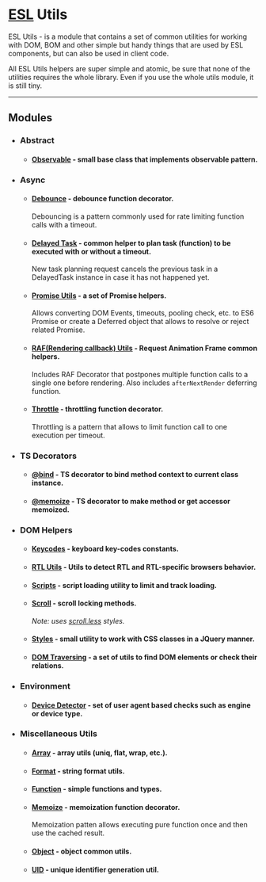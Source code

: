 # [ESL](../../../README.md) Utils

ESL Utils - is a module that contains a set of common utilities for working with DOM, BOM and other simple but handy things that are used by ESL components, but can also be used in client code.

All ESL Utils helpers are super simple and atomic, be sure that none of the utilities requires the whole library. 
Even if you use the whole utils module, it is still tiny.

---

## Modules

- ### Abstract

  - #### [Observable](./abstract/observable.ts) - small base class that implements observable pattern. 


- ### Async

  - #### [Debounce](./async/debounce.ts) - debounce function decorator.
    Debouncing is a pattern commonly used for rate limiting function calls with a timeout.

  - #### [Delayed Task](./async/delayed-task.ts) - common helper to plan task (function) to be executed with or without a timeout.
    New task planning request cancels the previous task in a DelayedTask instance in case it has not happened yet. 

  - #### [Promise Utils](./async/promise.ts) - a set of Promise helpers.
    Allows converting DOM Events, timeouts, pooling check, etc. to ES6 Promise or create a Deferred object 
    that allows to resolve or reject related Promise.

  - #### [RAF(Rendering callback) Utils](./async/raf.ts) - Request Animation Frame common helpers.
    Includes RAF Decorator that postpones multiple function calls to a single one before rendering. 
    Also includes `afterNextRender` deferring function.

  - #### [Throttle](./async/throttle.ts) - throttling function decorator.
    Throttling is a pattern that allows to limit function call to one execution per timeout.


- ### TS Decorators

    - #### [@bind](./decorators/bind.ts) - TS decorator to bind method context to current class instance.

    - #### [@memoize](./decorators/memoize.ts) - TS decorator to make method or get accessor memoized.


- ### DOM Helpers
  
    - #### [Keycodes](./dom/keycodes.ts) - keyboard key-codes constants.
  
    - #### [RTL Utils](./dom/rtl.ts) - Utils to detect RTL and RTL-specific browsers behavior.
  
    - #### [Scripts](./dom/script.ts) - script loading utility to limit and track loading.
  
    - #### [Scroll](./dom/scroll.ts) - scroll locking methods. 
      *Note: uses [scroll.less](./dom/scroll.less) styles.*
  
    - #### [Styles](./dom/styles.ts) - small utility to work with CSS classes in a JQuery manner.
  
    - #### [DOM Traversing](./dom/traversing.ts) - a set of utils to find DOM elements or check their relations.
  
- ### Environment
  
    - #### [Device Detector](./environment/device-detector.ts) - set of user agent based checks such as engine or device type.
  
- ### Miscellaneous Utils

    - #### [Array](./misc/array.ts) - array utils (uniq, flat, wrap, etc.).
  
    - #### [Format](./misc/format.ts) - string format utils.
  
    - #### [Function](./misc/functions.ts) - simple functions and types.
  
    - #### [Memoize](./misc/memoize.ts) - memoization function decorator. 
      Memoization patten allows executing pure function once and then use the cached result.
  
    - #### [Object](./misc/object.ts) - object common utils.
  
    - #### [UID](./misc/uid.ts) - unique identifier generation util.
